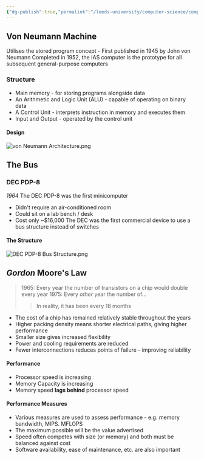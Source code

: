```yaml
---
{"dg-publish":true,"permalink":"/leeds-university/computer-science/compulsory-modules/computer-architecture/section-1-organisation/history/"}
---
```


## Von Neumann Machine
Utilises the stored program concept - First published in 1945 by John von Neumann
Completed in 1952, the IAS computer is the prototype for all subsequent general-purpose computers
### Structure
- Main memory - for storing programs alongside data
- An Arithmetic and Logic Unit (ALU) - capable of operating on binary data
- A Control Unit - interprets instruction in memory and executes them
- Input and Output - operated by the control unit
#### Design
![von Neumann Architecture.png](/img/user/Leeds%20University/Computer%20Science/Compulsory%20Modules/Computer%20Architecture/Section%201%20-%20Organisation/von%20Neumann%20Architecture.png)


## The Bus
### DEC PDP-8
*1964*
The DEC PDP-8 was the first minicomputer
- Didn't require an air-conditioned room
- Could sit on a lab bench / desk
- Cost only ~\$16,000
The DEC was the first commercial device to use a bus structure instead of switches
#### The Structure
![DEC PDP-8 Bus Structure.png](/img/user/Leeds%20University/Computer%20Science/Compulsory%20Modules/Computer%20Architecture/Section%201%20-%20Organisation/DEC%20PDP-8%20Bus%20Structure.png)


## *Gordon* Moore's Law
>1965: Every year the number of transistors on a chip would double every year
>1975: Every *other* year the number of...
>>In reality, it has been every 18 months

- The cost of a chip has remained relatively stable throughout the years
- Higher packing density means shorter electrical paths, giving higher performance
- Smaller size gives increased flexibility
- Power and cooling requirements are reduced
- Fewer interconnections reduces points of failure - improving reliability
#### Performance
- Processor speed is increasing
- Memory Capacity is increasing
- Memory speed **lags behind** processor speed
#### Performance Measures
- Various measures are used to assess performance - e.g. memory bandwidth, MIPS. MFLOPS
- The maximum possible will be the value advertised
- Speed often competes with size (or memory) and both must be balanced against cost
- Software availability, ease of maintenance, etc. are also important
